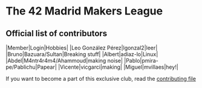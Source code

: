 # The 42 Madrid Makers League

## Official list of contributors

|Member|Login|Hobbies|
|Leo González Pérez|lgonzal2|leer|
|Bruno|Bazuara/Sultan|Breaking stuff|
|Albert|adiaz-lo|Linux|
|Abdel|M4ntr4r4m4/Ahammoud|making noise|
|Pablo|pmira-pe/Pablichu|Papear|
|Vicente|vicgarci|making|
|Miguel|mvillaes|hey!|

If you want to become a part of this exclusive club, read the [contributing file](CONTRIBUTING.md)
